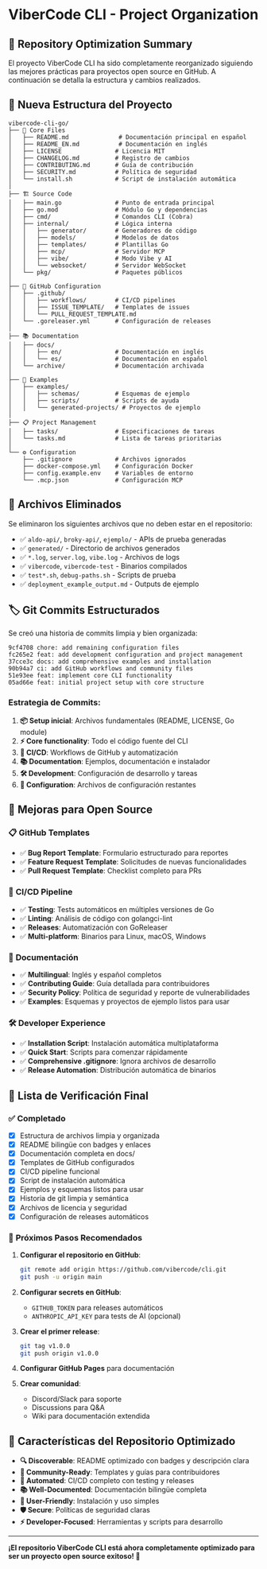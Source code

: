 # ViberCode CLI - Project Organization

## 🎯 **Repository Optimization Summary**

El proyecto ViberCode CLI ha sido completamente reorganizado siguiendo las mejores prácticas para proyectos open source en GitHub. A continuación se detalla la estructura y cambios realizados.

## 📁 **Nueva Estructura del Proyecto**

```
vibercode-cli-go/
├── 📄 Core Files
│   ├── README.md              # Documentación principal en español
│   ├── README_EN.md           # Documentación en inglés
│   ├── LICENSE               # Licencia MIT
│   ├── CHANGELOG.md          # Registro de cambios
│   ├── CONTRIBUTING.md       # Guía de contribución
│   ├── SECURITY.md           # Política de seguridad
│   └── install.sh            # Script de instalación automática
│
├── 🏗️ Source Code
│   ├── main.go               # Punto de entrada principal
│   ├── go.mod                # Módulo Go y dependencias
│   ├── cmd/                  # Comandos CLI (Cobra)
│   ├── internal/             # Lógica interna
│   │   ├── generator/        # Generadores de código
│   │   ├── models/           # Modelos de datos
│   │   ├── templates/        # Plantillas Go
│   │   ├── mcp/              # Servidor MCP
│   │   ├── vibe/             # Modo Vibe y AI
│   │   └── websocket/        # Servidor WebSocket
│   └── pkg/                  # Paquetes públicos
│
├── 🤖 GitHub Configuration
│   ├── .github/
│   │   ├── workflows/        # CI/CD pipelines
│   │   ├── ISSUE_TEMPLATE/   # Templates de issues
│   │   └── PULL_REQUEST_TEMPLATE.md
│   └── .goreleaser.yml       # Configuración de releases
│
├── 📚 Documentation
│   ├── docs/
│   │   ├── en/               # Documentación en inglés
│   │   └── es/               # Documentación en español
│   └── archive/              # Documentación archivada
│
├── 🎯 Examples
│   ├── examples/
│   │   ├── schemas/          # Esquemas de ejemplo
│   │   ├── scripts/          # Scripts de ayuda
│   │   └── generated-projects/ # Proyectos de ejemplo
│
├── 📋 Project Management
│   ├── tasks/                # Especificaciones de tareas
│   └── tasks.md              # Lista de tareas prioritarias
│
└── ⚙️ Configuration
    ├── .gitignore            # Archivos ignorados
    ├── docker-compose.yml    # Configuración Docker
    ├── config.example.env    # Variables de entorno
    └── .mcp.json             # Configuración MCP
```

## 🧹 **Archivos Eliminados**

Se eliminaron los siguientes archivos que no deben estar en el repositorio:

- ✅ `aldo-api/`, `broky-api/`, `ejemplo/` - APIs de prueba generadas
- ✅ `generated/` - Directorio de archivos generados
- ✅ `*.log`, `server.log`, `vibe.log` - Archivos de logs
- ✅ `vibercode`, `vibercode-test` - Binarios compilados
- ✅ `test*.sh`, `debug-paths.sh` - Scripts de prueba
- ✅ `deployment_example_output.md` - Outputs de ejemplo

## 🏷️ **Git Commits Estructurados**

Se creó una historia de commits limpia y bien organizada:

```
9cf4708 chore: add remaining configuration files
fc265e2 feat: add development configuration and project management
37cce3c docs: add comprehensive examples and installation
90b94a7 ci: add GitHub workflows and community files
51e93ee feat: implement core CLI functionality
05ad66e feat: initial project setup with core structure
```

### Estrategia de Commits:

1. **📦 Setup inicial**: Archivos fundamentales (README, LICENSE, Go module)
2. **⚡ Core functionality**: Todo el código fuente del CLI
3. **🤖 CI/CD**: Workflows de GitHub y automatización
4. **📚 Documentation**: Ejemplos, documentación e instalador
5. **🛠️ Development**: Configuración de desarrollo y tareas
6. **🔧 Configuration**: Archivos de configuración restantes

## 🚀 **Mejoras para Open Source**

### 📋 **GitHub Templates**

- ✅ **Bug Report Template**: Formulario estructurado para reportes
- ✅ **Feature Request Template**: Solicitudes de nuevas funcionalidades
- ✅ **Pull Request Template**: Checklist completo para PRs

### 🔄 **CI/CD Pipeline**

- ✅ **Testing**: Tests automáticos en múltiples versiones de Go
- ✅ **Linting**: Análisis de código con golangci-lint
- ✅ **Releases**: Automatización con GoReleaser
- ✅ **Multi-platform**: Binarios para Linux, macOS, Windows

### 📖 **Documentación**

- ✅ **Multilingual**: Inglés y español completos
- ✅ **Contributing Guide**: Guía detallada para contribuidores
- ✅ **Security Policy**: Política de seguridad y reporte de vulnerabilidades
- ✅ **Examples**: Esquemas y proyectos de ejemplo listos para usar

### 🛠️ **Developer Experience**

- ✅ **Installation Script**: Instalación automática multiplataforma
- ✅ **Quick Start**: Scripts para comenzar rápidamente
- ✅ **Comprehensive .gitignore**: Ignora archivos de desarrollo
- ✅ **Release Automation**: Distribución automática de binarios

## 🎯 **Lista de Verificación Final**

### ✅ **Completado**

- [x] Estructura de archivos limpia y organizada
- [x] README bilingüe con badges y enlaces
- [x] Documentación completa en docs/
- [x] Templates de GitHub configurados
- [x] CI/CD pipeline funcional
- [x] Script de instalación automática
- [x] Ejemplos y esquemas listos para usar
- [x] Historia de git limpia y semántica
- [x] Archivos de licencia y seguridad
- [x] Configuración de releases automáticos

### 🔄 **Próximos Pasos Recomendados**

1. **Configurar el repositorio en GitHub**:

   ```bash
   git remote add origin https://github.com/vibercode/cli.git
   git push -u origin main
   ```

2. **Configurar secrets en GitHub**:

   - `GITHUB_TOKEN` para releases automáticos
   - `ANTHROPIC_API_KEY` para tests de AI (opcional)

3. **Crear el primer release**:

   ```bash
   git tag v1.0.0
   git push origin v1.0.0
   ```

4. **Configurar GitHub Pages** para documentación

5. **Crear comunidad**:
   - Discord/Slack para soporte
   - Discussions para Q&A
   - Wiki para documentación extendida

## 🌟 **Características del Repositorio Optimizado**

- **🔍 Discoverable**: README optimizado con badges y descripción clara
- **🤝 Community-Ready**: Templates y guías para contribuidores
- **🔄 Automated**: CI/CD completo con testing y releases
- **📚 Well-Documented**: Documentación bilingüe completa
- **🎯 User-Friendly**: Instalación y uso simples
- **🛡️ Secure**: Políticas de seguridad claras
- **⚡ Developer-Focused**: Herramientas y scripts para desarrollo

---

**¡El repositorio ViberCode CLI está ahora completamente optimizado para ser un proyecto open source exitoso! 🚀**
